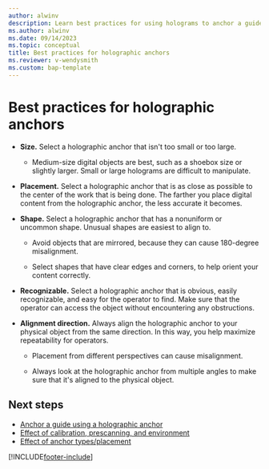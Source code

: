 ```yaml
---
author: alwinv
description: Learn best practices for using holograms to anchor a guide in Dynamics 365 Guides
ms.author: alwinv
ms.date: 09/14/2023
ms.topic: conceptual
title: Best practices for holographic anchors
ms.reviewer: v-wendysmith
ms.custom: bap-template
---
```


# Best practices for holographic anchors

- **Size.** Select a holographic anchor that isn't too small or too large.

  - Medium-size digital objects are best, such as a shoebox size or slightly larger. Small or large holograms are difficult to manipulate.

- **Placement.** Select a holographic anchor that is as close as possible to the center of the work that is being done. The farther you place digital content from the holographic anchor, the less accurate it becomes.

- **Shape.** Select a holographic anchor that has a nonuniform or uncommon shape. Unusual shapes are easiest to align to.

  - Avoid objects that are mirrored, because they can cause 180-degree misalignment.

  - Select shapes that have clear edges and corners, to help orient your content correctly.

- **Recognizable.** Select a holographic anchor that is obvious, easily recognizable, and easy for the operator to find. Make sure that the operator can access the object without encountering any obstructions.

- **Alignment direction.** Always align the holographic anchor to your physical object from the same direction. In this way, you help maximize repeatability for operators.

  - Placement from different perspectives can cause misalignment.

  - Always look at the holographic anchor from multiple angles to make sure that it's aligned to the physical object.

## Next steps

- [Anchor a guide using a holographic anchor](pc-app-anchor-holographic.md)
- [Effect of calibration, prescanning, and environment](pc-app-anchor-improve-hologram-precision.md)
- [Effect of anchor types/placement](pc-app-anchor-types-placement-precision.md)

[!INCLUDE[footer-include](../includes/footer-banner.md)]
